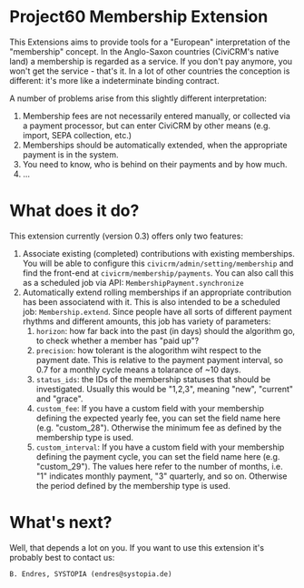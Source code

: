 Project60 Membership Extension
===

This Extensions aims to provide tools for a "European" interpretation of the "membership" concept. In the Anglo-Saxon countries (CiviCRM's native land) a membership is regarded as a service. If you don't pay anymore, you won't get the service - that's it. In a lot of other countries the conception is different: it's more like a indeterminate binding contract.

A number of problems arise from this slightly different interpretation:

1. Membership fees are not necessarily entered manually, or collected via a payment processor, but can enter CiviCRM by other means (e.g. import, SEPA collection, etc.)
2. Memberships should be automatically extended, when the appropriate payment is in the system.
3. You need to know, who is behind on their payments and by how much.
4. …


What does it do?
===

This extension currently (version 0.3) offers only two features:

1. Associate existing (completed) contributions with existing memberships. You will be able to configure this ``civicrm/admin/setting/membership`` and find the front-end at ``civicrm/membership/payments``. You can also call this as a scheduled job via API: ``MembershipPayment.synchronize``
2. Automatically extend rolling memberships if an appropriate contribution has been associatend with it. This is also intended to be a scheduled job: ``Membership.extend``. Since people have all sorts of different payment rhythms and different amounts, this job has variety of parameters:
   1. ``horizon``: how far back into the past (in days) should the algorithm go, to check whether a member has "paid up"?
   2. ``precision``: how tolerant is the alogorithm wiht respect to the payment date. This is relative to the payment payment interval, so 0.7 for a monthly cycle means a tolarance of ~10 days.
   3. ``status_ids``: the IDs of the membership statuses that should be investigated. Usually this would be "1,2,3", meaning "new", "current" and "grace".
   4. ``custom_fee``: If you have a custom field with your membership defining the expected yearly fee, you can set the field name here (e.g. "custom_28"). Otherwise the minimum fee as defined by the membership type is used.
   5. ``custom_interval``: If you have a custom field with your membership defining the payment cycle, you can set the field name here (e.g. "custom_29"). The values here refer to the number of months, i.e. "1" indicates monthly payment, "3" quarterly, and so on. Otherwise the period defined by the membership type is used.


What's next?
===
Well, that depends a lot on you. If you want to use this extension it's probably best to contact us: 

    B. Endres, SYSTOPIA (endres@systopia.de)
